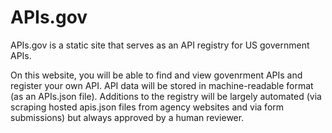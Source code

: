 # APIs.gov

APIs.gov is a static site that serves as an API registry for US government APIs. 

On this website, you will be able to find and view govenrment APIs and register your own API. API data will be stored in machine-readable format (as an APIs.json file). Additions to the registry will be largely automated (via scraping hosted apis.json files from agency websites and via form submissions) but always approved by a human reviewer.
